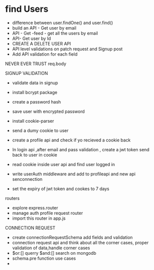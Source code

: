 #  find Users
- difference between user.findOne() and user.find()
- build an  API - Get user by email
- API - Get -feed - get all the users by email
- API- Get user by Id 
- CREATE A DELETE USER API
- API level validations on patch request and Signup post 
- Add API validation for each field


NEVER EVER TRUST req.body

SIGNUP VALIDATION
- validate data in signup 
- install bcrypt package
- create a password hash
- save user with encrypted password

- install cookie-parser
- send a dumy cookie to user
- create a profile api and check if yo recieved a cookie back
- In login api ,after email and pass validation , create a jwt token send back to user in cookie
- read cookie inside user api and find user logged in

- write userAuth middleware and add to profileapi and new api senconnection
- set the expiry of jwt token and cookes to 7 days 


routers
- explore express.router
- manage auth profile request router
- import this router in app.js


CONNECTION REQUEST 
- create connectionRequestSchema add fields and validation
- connection request api and think about all the corner cases, proper validation of data,handle corner cases
- $or:[] querry $and:[] search on mongodb
- schema.pre function use cases
-

